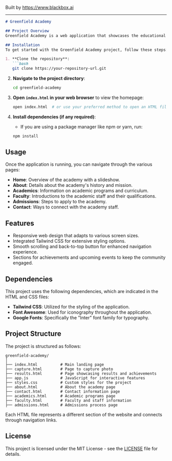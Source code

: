 
Built by https://www.blackbox.ai

---

```markdown
# Greenfield Academy

## Project Overview
Greenfield Academy is a web application that showcases the educational institution's information, programs, achievements, and ways for prospective students to apply and connect. It features a modern, responsive design using Tailwind CSS, making it elegant and user-friendly. This project encompasses multiple sections like home, about, academics, faculty, admissions, and contact, providing a comprehensive overview of the academy.

## Installation
To get started with the Greenfield Academy project, follow these steps:

1. **Clone the repository**:
   ```bash
   git clone https://your-repository-url.git
   ```

2. **Navigate to the project directory**:
   ```bash
   cd greenfield-academy
   ```

3. **Open `index.html` in your web browser** to view the homepage:
   ```bash
   open index.html  # or use your preferred method to open an HTML file in your browser
   ```

4. **Install dependencies (if any required)**: 
   - If you are using a package manager like npm or yarn, run:
   ```bash
   npm install
   ```

## Usage
Once the application is running, you can navigate through the various pages:
- **Home**: Overview of the academy with a slideshow.
- **About**: Details about the academy's history and mission.
- **Academics**: Information on academic programs and curriculum.
- **Faculty**: Introductions to the academic staff and their qualifications.
- **Admissions**: Steps to apply to the academy.
- **Contact**: Ways to connect with the academy staff.

## Features
- Responsive web design that adapts to various screen sizes.
- Integrated Tailwind CSS for extensive styling options.
- Smooth scrolling and back-to-top button for enhanced navigation experience.
- Sections for achievements and upcoming events to keep the community engaged.

## Dependencies
This project uses the following dependencies, which are indicated in the HTML and CSS files:
- **Tailwind CSS**: Utilized for the styling of the application.
- **Font Awesome**: Used for iconography throughout the application.
- **Google Fonts**: Specifically the "Inter" font family for typography.

## Project Structure
The project is structured as follows:
```
greenfield-academy/
│
├── index.html          # Main landing page
├── capture.html        # Page to capture photo
├── results.html        # Page showcasing results and achievements
├── app.js              # JavaScript for interactive features
├── styles.css          # Custom styles for the project
├── about.html          # About the academy page
├── contact.html        # Contact information page
├── academics.html      # Academic programs page
├── faculty.html        # Faculty and staff information
├── admissions.html     # Admissions process page
```

Each HTML file represents a different section of the website and connects through navigation links.

## License
This project is licensed under the MIT License - see the [LICENSE](LICENSE) file for details.
```